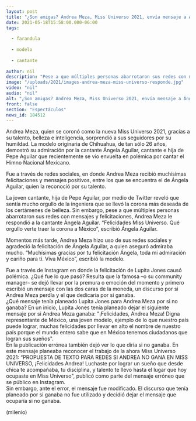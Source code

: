 ```yaml
---
layout: post
title: "¿Son amigas? Andrea Meza, Miss Universo 2021, envía mensaje a Ángela Aguilar tras felicitación"
date: 2021-05-18T15:58:00.000-06:00
tags:
  
  - farandula
  
  - modelo
  
  - cantante
  
author: nil
description: "Pese a que múltiples personas abarrotaron sus redes con mensajes y felicitaciones, Andrea Meza le respondió a la cantante Ángela Aguilar en Twitter. ¿Qué le dijo? ¿Son amigas? "
image: "/uploads/2021/images-andrea-meza-miss-universo-responde.jpg"
video: "nil"
audio: "nil"
alt: "¿Son amigas? Andrea Meza, Miss Universo 2021, envía mensaje a Ángela Aguilar tras felicitación"
front: false
section: "Espectáculos"
news_id: 184512
---
```


Andrea Meza, quien se coronó como la nueva Miss Universo 2021, gracias a su talento, belleza e inteligencia, sorprendió a sus seguidores por su humildad. La modelo originaria de Chihuahua, de tan sólo 26 años, demostró su admiración por la cantante Ángela Aguilar, cantante e hija de Pepe Aguilar que recientemente se vio envuelta en polémica por cantar el Himno Nacional Mexicano. 

Fue a través de redes sociales, en donde Andrea Meza recibió muchísimas felicitaciones y mensajes positivos, entre los que se encuentra el de Ángela Aguilar, quien la reconoció por su talento. 

La joven cantante, hija de Pepe Aguilar, por medio de Twitter reveló que sentía mucho orgullo de la ingeniera que se llevó la corona más deseada de los certámenes de belleza. Sin embargo, pese a que múltiples personas abarrotaron sus redes con mensajes y felicitaciones, Andrea Meza le respondió a la cantante Ángela Aguilar. “Felicidades Miss Universo. Qué orgullo verte traer la corona a México”, escribió Ángela Aguilar. 

Momentos más tarde, Andrea Meza hizo uso de sus redes sociales y agradeció la felicitación de Ángela Aguilar, a quien aseguró admiraba mucho. “Muchísimas gracias por tu felicitación Ángela, toda mi admiración y cariño para ti. Viva México”, escribió la modelo. 

Fue a través de Instagram en donde la felicitación de Lupita Jones causó polémica. ¿Qué fue lo que pasó? Resulta que la famosa –o su community manager– se dejó llevar por la premura o emoción del momento y primero escribió un mensaje con las dos caras de la moneda, un discurso por si Andrea Meza perdía y el que dedicaría por si ganaba.  
¿Qué mensaje tenía planeado Lupita Jones para Andrea Meza por si no ganaba? En un inicio, Lupita Jones tenía planeado dejar el siguiente mensaje por si Andrea Meza ganaba: 
"¡Felicidades, Andrea Meza! Digna representante de México, una joven modelo, ejemplo de lo que nuestro país puede lograr, muchas felicidades por llevar en alto el nombre de nuestro país porque el mundo entero sabe que en México tenemos ciudadanos que logran sus sueños".  
En la publicación errónea también dejó ver lo que diría si no ganaba. En este mensaje planeaba reconocer el trabajo de la ahora Miss Universo 2021: 
 “PROPUESTA DE TEXTO PARA REDES SI ANDREA NO GANA EN MISS UNIVERSO, ¡Felicidades Andrea! Luchaste por lograr un sueño que desde chica te acompañaba, tu disciplina, y talento te llevo hasta el lugar que hoy ocupaste en Miss Universo", publicó como parte del mensaje erróneo que se público en Instagram.  
Sin embargo, ante el error, el mensaje fue modificado. El discurso que tenía planeado por si ganaba no fue utilizado y decidió dejar el mensaje que ocuparía si no ganaba. 

(milenio)